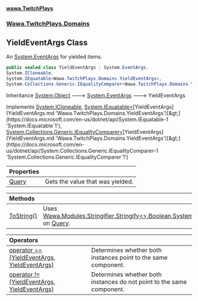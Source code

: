 #### [wawa.TwitchPlays](index.md 'index')
### [Wawa.TwitchPlays.Domains](Wawa.TwitchPlays.Domains.md 'Wawa.TwitchPlays.Domains')

## YieldEventArgs Class

An [System.EventArgs](https://docs.microsoft.com/en-us/dotnet/api/System.EventArgs 'System.EventArgs') for yielded items.

```csharp
public sealed class YieldEventArgs : System.EventArgs,
System.ICloneable,
System.IEquatable<Wawa.TwitchPlays.Domains.YieldEventArgs>,
System.Collections.Generic.IEqualityComparer<Wawa.TwitchPlays.Domains.YieldEventArgs>
```

Inheritance [System.Object](https://docs.microsoft.com/en-us/dotnet/api/System.Object 'System.Object') &#129106; [System.EventArgs](https://docs.microsoft.com/en-us/dotnet/api/System.EventArgs 'System.EventArgs') &#129106; YieldEventArgs

Implements [System.ICloneable](https://docs.microsoft.com/en-us/dotnet/api/System.ICloneable 'System.ICloneable'), [System.IEquatable&lt;](https://docs.microsoft.com/en-us/dotnet/api/System.IEquatable-1 'System.IEquatable`1')[YieldEventArgs](YieldEventArgs.md 'Wawa.TwitchPlays.Domains.YieldEventArgs')[&gt;](https://docs.microsoft.com/en-us/dotnet/api/System.IEquatable-1 'System.IEquatable`1'), [System.Collections.Generic.IEqualityComparer&lt;](https://docs.microsoft.com/en-us/dotnet/api/System.Collections.Generic.IEqualityComparer-1 'System.Collections.Generic.IEqualityComparer`1')[YieldEventArgs](YieldEventArgs.md 'Wawa.TwitchPlays.Domains.YieldEventArgs')[&gt;](https://docs.microsoft.com/en-us/dotnet/api/System.Collections.Generic.IEqualityComparer-1 'System.Collections.Generic.IEqualityComparer`1')

| Properties | |
| :--- | :--- |
| [Query](YieldEventArgs.Query.md 'Wawa.TwitchPlays.Domains.YieldEventArgs.Query') | Gets the value that was yielded. |

| Methods | |
| :--- | :--- |
| [ToString()](YieldEventArgs.ToString.md 'Wawa.TwitchPlays.Domains.YieldEventArgs.ToString()') | Uses [Wawa.Modules.Stringifier.Stringify&lt;&gt;.Boolean,System.Boolean,System.Boolean)](https://docs.microsoft.com/en-us/dotnet/api/Wawa.Modules.Stringifier.Stringify--1#Wawa_Modules_Stringifier_Stringify__1___0,System_Boolean,System_Boolean,System_Boolean_ 'Wawa.Modules.Stringifier.Stringify``1(``0,System.Boolean,System.Boolean,System.Boolean)') on [Query](YieldEventArgs.Query.md 'Wawa.TwitchPlays.Domains.YieldEventArgs.Query'). |

| Operators | |
| :--- | :--- |
| [operator ==(YieldEventArgs, YieldEventArgs)](YieldEventArgs.op_Equality(YieldEventArgs,YieldEventArgs).md 'Wawa.TwitchPlays.Domains.YieldEventArgs.op_Equality(Wawa.TwitchPlays.Domains.YieldEventArgs, Wawa.TwitchPlays.Domains.YieldEventArgs)') | Determines whether both instances point to the same component. |
| [operator !=(YieldEventArgs, YieldEventArgs)](YieldEventArgs.op_Inequality(YieldEventArgs,YieldEventArgs).md 'Wawa.TwitchPlays.Domains.YieldEventArgs.op_Inequality(Wawa.TwitchPlays.Domains.YieldEventArgs, Wawa.TwitchPlays.Domains.YieldEventArgs)') | Determines whether both instances do not point to the same component. |
